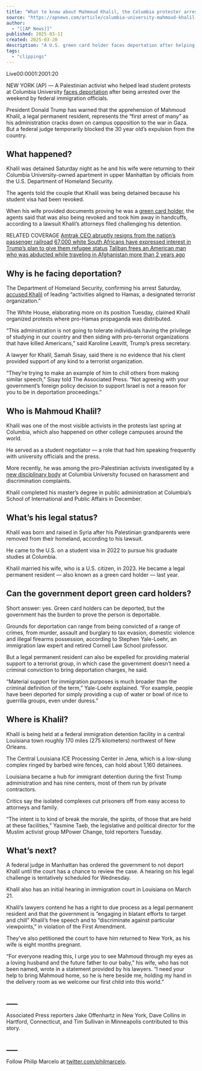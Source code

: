 ```yaml
---
title: "What to know about Mahmoud Khalil, the Columbia protester arrested by ICE and facing deportation"
source: "https://apnews.com/article/columbia-university-mahmoud-khalil-ice-440828980a4ee7bf4ddcf3d123e02b3e"
author:
  - "[[AP News]]"
published: 2025-03-11
created: 2025-03-20
description: "A U.S. green card holder faces deportation after helping lead student protests at Columbia University in New York last spring over the war in Gaza."
tags:
  - "clippings"
---
```

Live00:0001:2001:20

NEW YORK (AP) — A Palestinian activist who helped lead student protests at Columbia University [faces deportation](https://apnews.com/article/columbia-university-mahmoud-khalil-ice-6964107d218dba43eb995d6dbbe528b1) after being arrested over the weekend by federal immigration officials.

President Donald Trump has warned that the apprehension of Mahmoud Khalil, a legal permanent resident, represents the “first arrest of many” as his administration cracks down on campus opposition to the war in Gaza. But a federal judge temporarily blocked the 30 year old’s expulsion from the country.

## What happened?

Khalil was detained Saturday night as he and his wife were returning to their Columbia University-owned apartment in upper Manhattan by officials from the U.S. Department of Homeland Security.

The agents told the couple that Khalil was being detained because his student visa had been revoked.

When his wife provided documents proving he was a [green card holder](https://apnews.com/article/mahmoud-khalil-immigration-ice-green-card-trump-deportation-eff078098165bbcd0d2bd315b1a7ca02), the agents said that was also being revoked and took him away in handcuffs, according to a lawsuit Khalil’s attorneys filed challenging his detention.

RELATED COVERAGE [Amtrak CEO abruptly resigns from the nation’s passenger railroad](https://apnews.com/article/amtrak-gardner-ceo-resigns-musk-a57e28dfe402dabe3fad68294c1e6818) [67,000 white South Africans have expressed interest in Trump’s plan to give them refugee status](https://apnews.com/article/trump-white-refugee-afrikaner-south-africa-0fbca411470d3b439886cabc12c7600d) [Taliban frees an American man who was abducted while traveling in Afghanistan more than 2 years ago](https://apnews.com/article/afghanistan-hostage-taliban-trump-e6a4d42edc25f290552a5e2ad21f8889)

## Why is he facing deportation?

The Department of Homeland Security, confirming his arrest Saturday, [accused Khalil](https://apnews.com/article/columbia-university-mahmoud-khalil-ice-15014bcbb921f21a9f704d5acdcae7a8) of leading “activities aligned to Hamas, a designated terrorist organization.”

The White House, elaborating more on its position Tuesday, claimed Khalil organized protests where pro-Hamas propaganda was distributed.

“This administration is not going to tolerate individuals having the privilege of studying in our country and then siding with pro-terrorist organizations that have killed Americans,” said Karoline Leavitt, Trump’s press secretary.

A lawyer for Khalil, Samah Sisay, said there is no evidence that his client provided support of any kind to a terrorist organization.

“They’re trying to make an example of him to chill others from making similar speech,” Sisay told The Associated Press. “Not agreeing with your government’s foreign policy decision to support Israel is not a reason for you to be in deportation proceedings.”

## Who is Mahmoud Khalil?

Khalil was one of the most visible activists in the protests last spring at Columbia, which also happened on other college campuses around the world.

He served as a student negotiator — a role that had him speaking frequently with university officials and the press.

More recently, he was among the pro-Palestinian activists investigated by a [new disciplinary body](https://apnews.com/article/columbia-university-campus-protests-trump-congress-ba0eddec4679d70287202831c52ebed6) at Columbia University focused on harassment and discrimination complaints.

Khalil completed his master’s degree in public administration at Columbia’s School of International and Public Affairs in December.

## What’s his legal status?

Khalil was born and raised in Syria after his Palestinian grandparents were removed from their homeland, according to his lawsuit.

He came to the U.S. on a student visa in 2022 to pursue his graduate studies at Columbia.

Khalil married his wife, who is a U.S. citizen, in 2023. He became a legal permanent resident — also known as a green card holder — last year.

## Can the government deport green card holders?

Short answer: yes. Green card holders can be deported, but the government has the burden to prove the person is deportable.

Grounds for deportation can range from being convicted of a range of crimes, from murder, assault and burglary to tax evasion, domestic violence and illegal firearms possession, according to Stephen Yale-Loehr, an immigration law expert and retired Cornell Law School professor.

But a legal permanent resident can also be expelled for providing material support to a terrorist group, in which case the government doesn’t need a criminal conviction to bring deportation charges, he said.

“Material support for immigration purposes is much broader than the criminal definition of the term,” Yale-Loehr explained. “For example, people have been deported for simply providing a cup of water or bowl of rice to guerrilla groups, even under duress.”

## Where is Khalil?

Khalil is being held at a federal immigration detention facility in a central Louisiana town roughly 170 miles (275 kilometers) northwest of New Orleans.

The Central Louisiana ICE Processing Center in Jena, which is a low-slung complex ringed by barbed wire fences, can hold about 1,160 detainees.

Louisiana became a hub for immigrant detention during the first Trump administration and has nine centers, most of them run by private contractors.

Critics say the isolated complexes cut prisoners off from easy access to attorneys and family.

“The intent is to kind of break the morale, the spirits, of those that are held at these facilities,” Yasmine Taeb, the legislative and political director for the Muslim activist group MPower Change, told reporters Tuesday.

## What’s next?

A federal judge in Manhattan has ordered the government to not deport Khalil until the court has a chance to review the case. A hearing on his legal challenge is tentatively scheduled for Wednesday.

Khalil also has an initial hearing in immigration court in Louisiana on March 21.

Khalil’s lawyers contend he has a right to due process as a legal permanent resident and that the government is “engaging in blatant efforts to target and chill” Khalil’s free speech and to “discriminate against particular viewpoints,” in violation of the First Amendment.

They’ve also petitioned the court to have him returned to New York, as his wife is eight months pregnant.

“For everyone reading this, I urge you to see Mahmoud through my eyes as a loving husband and the future father to our baby,” his wife, who has not been named, wrote in a statement provided by his lawyers. “I need your help to bring Mahmoud home, so he is here beside me, holding my hand in the delivery room as we welcome our first child into this world.”

## \_\_\_

Associated Press reporters Jake Offenhartz in New York, Dave Collins in Hartford, Connecticut, and Tim Sullivan in Minneapolis contributed to this story.

## \_\_\_

Follow Philip Marcelo at [twitter.com/philmarcelo](https://twitter.com/philmarcelo).